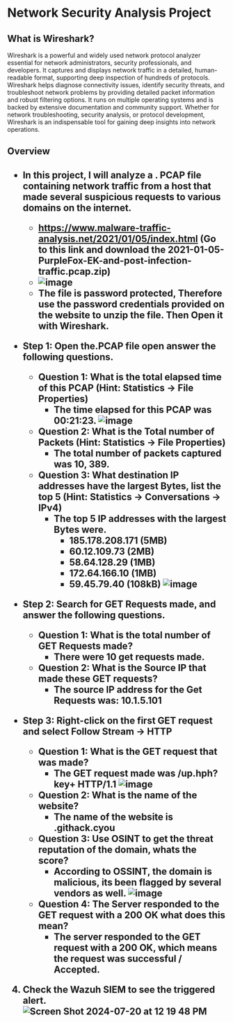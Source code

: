 # Network Security Analysis Project

<h2> What is Wireshark? </h2> Wireshark is a powerful and widely used network protocol analyzer essential for network administrators, security professionals, and developers. It captures and displays network traffic in a detailed, human-readable format, supporting deep inspection of hundreds of protocols. Wireshark helps diagnose connectivity issues, identify security threats, and troubleshoot network problems by providing detailed packet information and robust filtering options. It runs on multiple operating systems and is backed by extensive documentation and community support. Whether for network troubleshooting, security analysis, or protocol development, Wireshark is an indispensable tool for gaining deep insights into network operations.
<h2> Overview</h2>

<h2>

- In this project, I will analyze a . PCAP file containing network traffic from a host that made several suspicious requests to various domains on the internet.
   - https://www.malware-traffic-analysis.net/2021/01/05/index.html (Go to this link and download the 2021-01-05-PurpleFox-EK-and-post-infection-traffic.pcap.zip)
   - ![image](https://github.com/user-attachments/assets/3c1eb358-4652-46ec-9a2f-7360e3928ab1)
   - The file is password protected, Therefore use the password credentials provided on the website to unzip the file. Then Open it with Wireshark.

- Step 1: Open the.PCAP file open answer the following questions.
    - Question 1: What is the total elapsed time of this PCAP (Hint: Statistics → File Properties)
      - The time elapsed for this PCAP was 00:21:23.
![image](https://github.com/user-attachments/assets/d822e776-4f35-4389-b8b1-5845db167209)
    - Question 2: What is the Total number of Packets (Hint: Statistics → File Properties)
      - The total number of packets captured was 10, 389. 
    - Question 3: What destination IP addresses have the largest Bytes, list the top 5 (Hint: Statistics → Conversations → IPv4)
      - The top 5 IP addresses with the largest Bytes were.
        - 185.178.208.171 (5MB)
        - 60.12.109.73 (2MB)
        - 58.64.128.29 (1MB)
        - 172.64.166.10 (1MB)
        - 59.45.79.40 (108kB)
  ![image](https://github.com/user-attachments/assets/60db91c5-46ad-4da2-ab6d-c8998ff839de)


- Step 2: Search for GET Requests made, and answer the following questions.
   - Question 1: What is the total number of GET Requests made?
      - There were 10 get requests made.
   - Question 2: What is the Source IP that made these GET requests?
      - The source IP address for the Get Requests was: 10.1.5.101
 - Step 3: Right-click on the first GET request and select Follow Stream → HTTP
   - Question 1: What is the GET request that was made?
      - The GET request made was    /up.hph?key+ HTTP/1.1
![image](https://github.com/user-attachments/assets/a32b8d09-6ca0-4e09-a0bf-5dfd2ef5f046)
   - Question 2: What is the name of the website?
      - The name of the website is .githack.cyou
   - Question 3: Use OSINT to get the threat reputation of the domain, whats the score? 
      - According to OSSINT, the domain is malicious, its been flagged by several vendors as well.
![image](https://github.com/user-attachments/assets/1e274b9b-1513-4225-adae-9560d2122b3a)
   - Question 4: The Server responded to the GET request with a 200 OK what does this mean?
      - The server responded to the GET request with a 200 OK, which means the request was successful / Accepted.
  
  4. Check the Wazuh SIEM to see the triggered alert. 
![Screen Shot 2024-07-20 at 12 19 48 PM](https://github.com/user-attachments/assets/75f4cf50-6713-415a-ac75-e862be6faf37)
